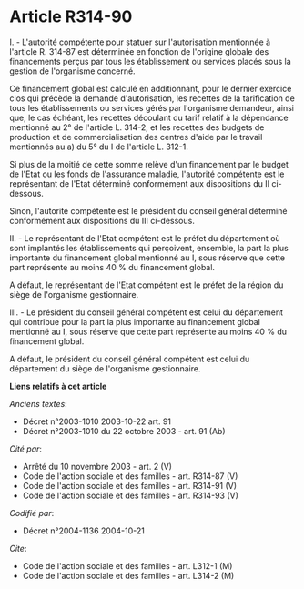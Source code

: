 # Article R314-90

I. - L'autorité compétente pour statuer sur l'autorisation mentionnée à l'article R. 314-87 est déterminée en fonction de
l'origine globale des financements perçus par tous les établissement ou services placés sous la gestion de l'organisme
concerné.

Ce financement global est calculé en additionnant, pour le dernier exercice clos qui précède la demande d'autorisation, les
recettes de la tarification de tous les établissements ou services gérés par l'organisme demandeur, ainsi que, le cas
échéant, les recettes découlant du tarif relatif à la dépendance mentionné au 2° de l'article L. 314-2, et les recettes des
budgets de production et de commercialisation des centres d'aide par le travail mentionnés au a) du 5° du I de l'article L.
312-1.

Si plus de la moitié de cette somme relève d'un financement par le budget de l'Etat ou les fonds de l'assurance maladie,
l'autorité compétente est le représentant de l'Etat déterminé conformément aux dispositions du II ci-dessous.

Sinon, l'autorité compétente est le président du conseil général déterminé conformément aux dispositions du III ci-dessous.

II. - Le représentant de l'Etat compétent est le préfet du département où sont implantés les établissements qui perçoivent,
ensemble, la part la plus importante du financement global mentionné au I, sous réserve que cette part représente au moins 40
% du financement global.

A défaut, le représentant de l'Etat compétent est le préfet de la région du siège de l'organisme gestionnaire.

III. - Le président du conseil général compétent est celui du département qui contribue pour la part la plus importante au
financement global mentionné au I, sous réserve que cette part représente au moins 40 % du financement global.

A défaut, le président du conseil général compétent est celui du département du siège de l'organisme gestionnaire.

**Liens relatifs à cet article**

_Anciens textes_:

  - Décret n°2003-1010 2003-10-22 art. 91
  - Décret n°2003-1010 du 22 octobre 2003 - art. 91 (Ab)

_Cité par_:

  - Arrêté du 10 novembre 2003 - art. 2 (V)
  - Code de l'action sociale et des familles - art. R314-87 (V)
  - Code de l'action sociale et des familles - art. R314-91 (V)
  - Code de l'action sociale et des familles - art. R314-93 (V)

_Codifié par_:

  - Décret n°2004-1136 2004-10-21

_Cite_:

  - Code de l'action sociale et des familles - art. L312-1 (M)
  - Code de l'action sociale et des familles - art. L314-2 (M)
